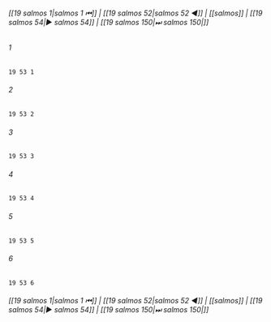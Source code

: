 
###### [[19 salmos 1|salmos 1 ⏮]] | [[19 salmos 52|salmos 52 ◀]] | [[salmos]] | [[19 salmos 54|▶ salmos 54]] | [[19 salmos 150|⏭ salmos 150|]]

###### 1
``` verse
19 53 1 
```
###### 2
``` verse
19 53 2 
```
###### 3
``` verse
19 53 3 
```
###### 4
``` verse
19 53 4 
```
###### 5
``` verse
19 53 5 
```
###### 6
``` verse
19 53 6 
```

###### [[19 salmos 1|salmos 1 ⏮]] | [[19 salmos 52|salmos 52 ◀]] | [[salmos]] | [[19 salmos 54|▶ salmos 54]] | [[19 salmos 150|⏭ salmos 150|]]

